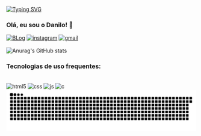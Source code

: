 [![Typing SVG](https://readme-typing-svg.demolab.com/?lines=Danilo+Santos;Second+line+of+text)](https://git.io/typing-svg)

### Olá, eu sou o Danilo! 🤙

[![BLog](https://img.shields.io/badge/LinkedIn-0077B5?style=for-the-badge&logo=linkedin&logoColor=white)](https://www.linkedin.com/in/danilo-pereira-dos-santos-845a73265/)
[![instagram](https://img.shields.io/badge/Instagram-E4405F?style=for-the-badge&logo=instagram&logoColor=white)](https://www.instagram.com/dam_santss/?next=%2F)
[![gmail](https://img.shields.io/badge/Gmail-D14836?style=for-the-badge&logo=gmail&logoColor=white)](mailto:damsantos978@gmail.com) <br/> <br/> 
![Anurag's GitHub stats](https://github-readme-stats.vercel.app/api?username=danicco10&show_icons=true&theme=radical)

### Tecnologias de uso frequentes:
<div style="display: inline_block"><br/>
    <img align='center' alt="html5" src= "https://img.shields.io/badge/HTML5-E34F26?style=for-the-badge&logo=html5&logoColor=white"/>
    <img align='center' alt="css" src= "https://img.shields.io/badge/CSS-239120?&style=for-the-badge&logo=css3&logoColor=white"/>
    <img align='center' alt="js" src= "https://img.shields.io/badge/JavaScript-F7DF1E?style=for-the-badge&logo=javascript&logoColor=black"/>
    <img align='center' alt="c" src= "https://img.shields.io/badge/C-00599C?style=for-the-badge&logo=c&logoColor=white"/>

</div>

<picture align="center">
  <source media="(prefers-color-scheme: dark)" srcset="https://raw.githubusercontent.com/danicco10/danicco10/output/github-contribution-grid-snake-dark.svg">
  <source media="(prefers-color-scheme: light)" srcset="https://raw.githubusercontent.com/danicco10/danicco10/output/github-contribution-grid-snake-dark.svg">
  <img align="center" alt="github contribution grid snake animation" src="https://raw.githubusercontent.com/danicco10/danicco10/output/github-contribution-grid-snake.svg">
</picture>
